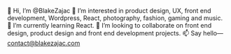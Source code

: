 👋 Hi, I’m @BlakeZajac
👀 I’m interested in product design, UX, front end development, Wordpress, React, photography, fashion, gaming and music. 
🌱 I’m currently learning React.
💞️ I’m looking to collaborate on front end design, product design and front end development projects.
📫 Say hello—contact@blakezajac.com

<!---
BlakeZajac/BlakeZajac is a ✨ special ✨ repository because its `README.md` (this file) appears on your GitHub profile.
You can click the Preview link to take a look at your changes.
--->
